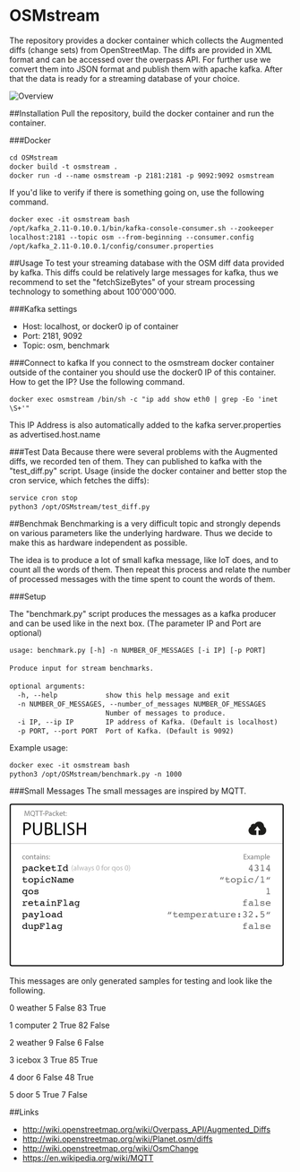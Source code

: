 # OSMstream
The repository provides a docker container which collects the Augmented diffs (change sets) from OpenStreetMap.
The diffs are provided in XML format and can be accessed over the overpass API. For further use we convert them into JSON format and publish them with apache kafka.
After that the data is ready for a streaming database of your choice.

![Overview](img/streaming_db.png)

##Installation
Pull the repository, build the docker container and run the container. 

###Docker
```shell
cd OSMstream
docker build -t osmstream .
docker run -d --name osmstream -p 2181:2181 -p 9092:9092 osmstream
```

If you'd like to verify if there is something going on, use the following command.
```shell
docker exec -it osmstream bash
/opt/kafka_2.11-0.10.0.1/bin/kafka-console-consumer.sh --zookeeper localhost:2181 --topic osm --from-beginning --consumer.config /opt/kafka_2.11-0.10.0.1/config/consumer.properties
```


##Usage
To test your streaming database with the OSM diff data provided by kafka.
This diffs could be relatively large messages for kafka, thus we recommend to set the "fetchSizeBytes" of your stream processing technology to something about 100'000'000.

###Kafka settings
- Host:     localhost, or docker0 ip of container
- Port:     2181, 9092
- Topic:    osm, benchmark

###Connect to kafka
If you connect to the osmstream docker container outside of the container you should use the docker0 IP of this container.
How to get the IP? Use the following command.

```shell
docker exec osmstream /bin/sh -c "ip add show eth0 | grep -Eo 'inet \S+'"
```

This IP Address is also automatically added to the kafka server.properties as advertised.host.name 

###Test Data
Because there were several problems with the Augmented diffs, we recorded ten of them.
They can published to kafka with the "test_diff.py" script.
Usage (inside the docker container and better stop the cron service, which fetches the diffs):
```shell
service cron stop
python3 /opt/OSMstream/test_diff.py
```


##Benchmak
Benchmarking is a very difficult topic and strongly depends on various parameters like the underlying hardware.
Thus we decide to make this as hardware independent as possible. 

The idea is to produce a lot of small kafka message, like IoT does, and to count all the words of them. 
Then repeat this process and relate the number of processed messages with the time spent to count the words of them.

###Setup

The "benchmark.py" script produces the messages as a kafka producer and can be used like in the next box. (The parameter IP and Port are optional)

```shell
usage: benchmark.py [-h] -n NUMBER_OF_MESSAGES [-i IP] [-p PORT]

Produce input for stream benchmarks.

optional arguments:
  -h, --help            show this help message and exit
  -n NUMBER_OF_MESSAGES, --number_of_messages NUMBER_OF_MESSAGES
                        Number of messages to produce.
  -i IP, --ip IP        IP address of Kafka. (Default is localhost)
  -p PORT, --port PORT  Port of Kafka. (Default is 9092)
```


Example usage: 
```shell
docker exec -it osmstream bash
python3 /opt/OSMstream/benchmark.py -n 1000
```


###Small Messages
The small messages are inspired by MQTT.

![MQTT](img/publish_packet.png)

This messages are only generated samples for testing and look like the following.

0 weather 5 False 83 True

1 computer 2 True 82 False

2 weather 9 False 6 False

3 icebox 3 True 85 True

4 door 6 False 48 True

5 door 5 True 7 False



##Links
- http://wiki.openstreetmap.org/wiki/Overpass_API/Augmented_Diffs
- http://wiki.openstreetmap.org/wiki/Planet.osm/diffs
- http://wiki.openstreetmap.org/wiki/OsmChange
- https://en.wikipedia.org/wiki/MQTT
